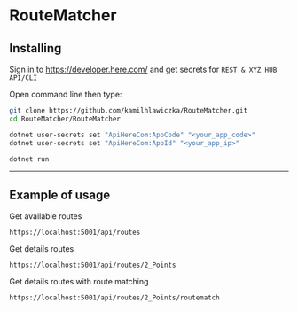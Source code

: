 # RouteMatcher


## Installing

Sign in to https://developer.here.com/ and get secrets for `REST & XYZ HUB API/CLI`

Open command line then type:

```bash
git clone https://github.com/kamilhlawiczka/RouteMatcher.git
cd RouteMatcher/RouteMatcher

dotnet user-secrets set "ApiHereCom:AppCode" "<your_app_code>" 
dotnet user-secrets set "ApiHereCom:AppId" "<your_app_ip>"

dotnet run
```
---

## Example of usage
Get available routes
```
https://localhost:5001/api/routes
```

Get details routes
```
https://localhost:5001/api/routes/2_Points

```

Get details routes with route matching
```
https://localhost:5001/api/routes/2_Points/routematch

```

